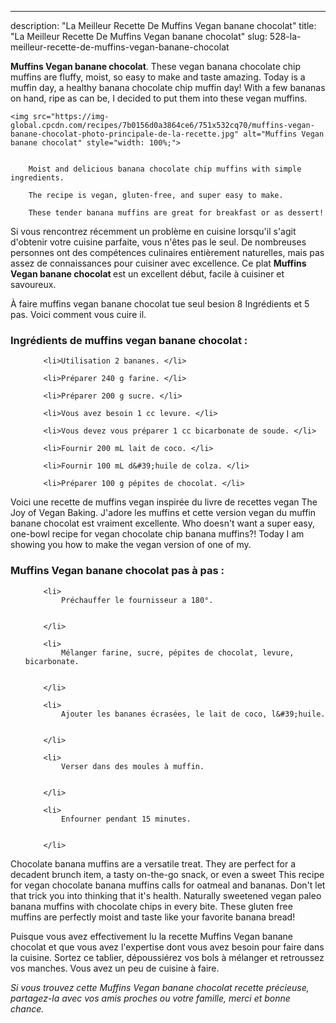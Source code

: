 ---
description: "La Meilleur Recette De Muffins Vegan banane chocolat"
title: "La Meilleur Recette De Muffins Vegan banane chocolat"
slug: 528-la-meilleur-recette-de-muffins-vegan-banane-chocolat

<p>
	<strong>Muffins Vegan banane chocolat</strong>. 
	These vegan banana chocolate chip muffins are fluffy, moist, so easy to make and taste amazing. Today is a muffin day, a healthy banana chocolate chip muffin day! With a few bananas on hand, ripe as can be, I decided to put them into these vegan muffins.
</p>
<p>
	
	<img src="https://img-global.cpcdn.com/recipes/7b0156d0a3864ce6/751x532cq70/muffins-vegan-banane-chocolat-photo-principale-de-la-recette.jpg" alt="Muffins Vegan banane chocolat" style="width: 100%;">
	
	
		Moist and delicious banana chocolate chip muffins with simple ingredients.
	
		The recipe is vegan, gluten-free, and super easy to make.
	
		These tender banana muffins are great for breakfast or as dessert!
	
</p>

Si vous rencontrez récemment un problème en cuisine lorsqu'il s'agit d'obtenir votre cuisine parfaite, vous n'êtes pas le seul. De nombreuses personnes ont des compétences culinaires entièrement naturelles, mais pas assez de connaissances pour cuisiner avec excellence. Ce plat <strong> Muffins Vegan banane chocolat </strong> est un excellent début, facile à cuisiner et savoureux.

<!--inarticleads1-->

À faire muffins vegan banane chocolat tue seul besion 8 Ingrédients et 5 pas. Voici comment vous cuire il.

<h3>Ingrédients de muffins vegan banane chocolat :</h3>

<ol>
	
		<li>Utilisation 2 bananes. </li>
	
		<li>Préparer 240 g farine. </li>
	
		<li>Préparer 200 g sucre. </li>
	
		<li>Vous avez besoin 1 cc levure. </li>
	
		<li>Vous devez vous préparer 1 cc bicarbonate de soude. </li>
	
		<li>Fournir 200 mL lait de coco. </li>
	
		<li>Fournir 100 mL d&#39;huile de colza. </li>
	
		<li>Préparer 100 g pépites de chocolat. </li>
	
</ol>

Voici une recette de muffins vegan inspirée du livre de recettes vegan The Joy of Vegan Baking. J&#39;adore les muffins et cette version vegan du muffin banane chocolat est vraiment excellente. Who doesn&#39;t want a super easy, one-bowl recipe for vegan chocolate chip banana muffins?! Today I am showing you how to make the vegan version of one of my. 

<!--inarticleads2-->

<h3>Muffins Vegan banane chocolat pas à pas :</h3>

<ol>
	
		<li>
			Préchauffer le fournisseur a 180°.
			
			
		</li>
	
		<li>
			Mélanger farine, sucre, pépites de chocolat, levure, bicarbonate.
			
			
		</li>
	
		<li>
			Ajouter les bananes écrasées, le lait de coco, l&#39;huile.
			
			
		</li>
	
		<li>
			Verser dans des moules à muffin.
			
			
		</li>
	
		<li>
			Enfourner pendant 15 minutes.
			
			
		</li>
	
</ol>

Chocolate banana muffins are a versatile treat. They are perfect for a decadent brunch item, a tasty on-the-go snack, or even a sweet This recipe for vegan chocolate banana muffins calls for oatmeal and bananas. Don&#39;t let that trick you into thinking that it&#39;s health. Naturally sweetened vegan paleo banana muffins with chocolate chips in every bite. These gluten free muffins are perfectly moist and taste like your favorite banana bread! 

<!--inarticleads1-->

<p>
Puisque vous avez effectivement lu la recette Muffins Vegan banane chocolat et que vous avez l'expertise dont vous avez besoin pour faire dans la cuisine. Sortez ce tablier, dépoussiérez vos bols à mélanger et retroussez vos manches. Vous avez un peu de cuisine à faire.
</p>

<p>
<i>Si vous trouvez cette Muffins Vegan banane chocolat recette précieuse, partagez-la avec vos amis proches ou votre famille, merci et bonne chance.</i>
</p>
